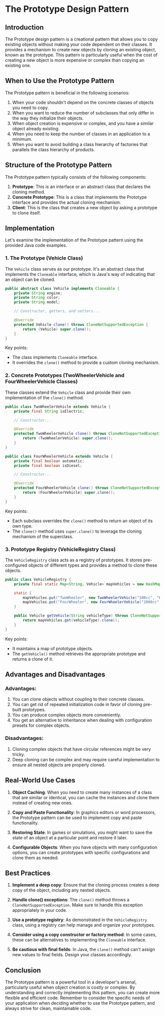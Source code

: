 
# The Prototype Design Pattern

## Introduction

The Prototype design pattern is a creational pattern that allows you to copy existing objects without making your code dependent on their classes. It provides a mechanism to create new objects by cloning an existing object, known as the prototype. This pattern is particularly useful when the cost of creating a new object is more expensive or complex than copying an existing one.

## When to Use the Prototype Pattern

The Prototype pattern is beneficial in the following scenarios:

1. When your code shouldn't depend on the concrete classes of objects you need to copy.
2. When you want to reduce the number of subclasses that only differ in the way they initialize their objects.
3. When object creation is expensive or complex, and you have a similar object already existing.
4. When you need to keep the number of classes in an application to a minimum.
5. When you want to avoid building a class hierarchy of factories that parallels the class hierarchy of products.

## Structure of the Prototype Pattern

The Prototype pattern typically consists of the following components:

1. **Prototype**: This is an interface or an abstract class that declares the cloning method.
2. **Concrete Prototype**: This is a class that implements the Prototype interface and provides the actual cloning mechanism.
3. **Client**: This is the class that creates a new object by asking a prototype to clone itself.

## Implementation

Let's examine the implementation of the Prototype pattern using the provided Java code examples.

### 1. The Prototype (Vehicle Class)

The `Vehicle` class serves as our prototype. It's an abstract class that implements the `Cloneable` interface, which is Java's way of indicating that an object can be cloned.

```java
public abstract class Vehicle implements Cloneable {
    private String engine;
    private String color;
    private String model;

    // Constructor, getters, and setters...

    @Override
    protected Vehicle clone() throws CloneNotSupportedException {
        return (Vehicle) super.clone();
    }
}
```

Key points:
- The class implements `Cloneable` interface.
- It overrides the `clone()` method to provide a custom cloning mechanism.

### 2. Concrete Prototypes (TwoWheelerVehicle and FourWheelerVehicle Classes)

These classes extend the `Vehicle` class and provide their own implementation of the `clone()` method.

```java
public class TwoWheelerVehicle extends Vehicle {
    private final String isElectric;

    // Constructor...

    @Override
    protected TwoWheelerVehicle clone() throws CloneNotSupportedException {
        return (TwoWheelerVehicle) super.clone();
    }
}

public class FourWheelerVehicle extends Vehicle {
    private final boolean automatic;
    private final boolean isDiesel;

    // Constructor...

    @Override
    protected FourWheelerVehicle clone() throws CloneNotSupportedException {
        return (FourWheelerVehicle) super.clone();
    }
}
```

Key points:
- Each subclass overrides the `clone()` method to return an object of its own type.
- The `clone()` method uses `super.clone()` to leverage the cloning mechanism of the superclass.

### 3. Prototype Registry (VehicleRegistry Class)

The `VehicleRegistry` class acts as a registry of prototypes. It stores pre-configured objects of different types and provides a method to clone these objects.

```java
public class VehicleRegistry {
    private final static Map<String, Vehicle> mapVehicles = new HashMap<>();

    static {
        mapVehicles.put("TwoWheeler", new TwoWheelerVehicle("100cc", "Black", "Hero", "No"));
        mapVehicles.put("FourWheeler", new FourWheelerVehicle("2000cc", "White", "Toyota", true, true));
    }

    public Vehicle getVehicle(String vehicleType) throws CloneNotSupportedException {
        return mapVehicles.get(vehicleType).clone();
    }
}
```

Key points:
- It maintains a map of prototype objects.
- The `getVehicle()` method retrieves the appropriate prototype and returns a clone of it.

## Advantages and Disadvantages

### Advantages:
1. You can clone objects without coupling to their concrete classes.
2. You can get rid of repeated initialization code in favor of cloning pre-built prototypes.
3. You can produce complex objects more conveniently.
4. You get an alternative to inheritance when dealing with configuration presets for complex objects.

### Disadvantages:
1. Cloning complex objects that have circular references might be very tricky.
2. Deep cloning can be complex and may require careful implementation to ensure all nested objects are properly cloned.

## Real-World Use Cases

1. **Object Caching**: When you need to create many instances of a class that are similar or identical, you can cache the instances and clone them instead of creating new ones.

2. **Copy and Paste Functionality**: In graphics editors or word processors, the Prototype pattern can be used to implement copy and paste functionality.

3. **Restoring State**: In games or simulations, you might want to save the state of an object at a particular point and restore it later.

4. **Configurable Objects**: When you have objects with many configuration options, you can create prototypes with specific configurations and clone them as needed.

## Best Practices

1. **Implement a deep copy**: Ensure that the cloning process creates a deep copy of the object, including any nested objects.

2. **Handle clone() exceptions**: The `clone()` method throws a `CloneNotSupportedException`. Make sure to handle this exception appropriately in your code.

3. **Use a prototype registry**: As demonstrated in the `VehicleRegistry` class, using a registry can help manage and organize your prototypes.

4. **Consider using a copy constructor or factory method**: In some cases, these can be alternatives to implementing the `Cloneable` interface.

5. **Be cautious with final fields**: In Java, the `clone()` method can't assign new values to final fields. Design your classes accordingly.

## Conclusion

The Prototype pattern is a powerful tool in a developer's arsenal, particularly useful when object creation is costly or complex. By understanding and correctly implementing this pattern, you can create more flexible and efficient code. Remember to consider the specific needs of your application when deciding whether to use the Prototype pattern, and always strive for clean, maintainable code.
